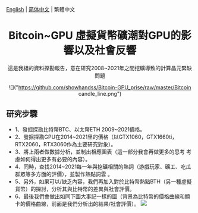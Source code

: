 [English](./README.md) |  [简体中文](./README.zh-CN.md) | 繁體中文
<h1 align="center">Bitcoin~GPU 虛擬貨幣礦潮對GPU的影響以及社會反響</h1>

<div align="center">

這是我組的資料探勘報告，意在研究2008~2021年之間挖礦導致的計算晶元緊缺問題

![]("https://github.com/showhandss/Bitcoin-GPU_prise/raw/master/Bitcoin candle_line.png")

</div>

## 研究步驟

- 1、發掘探勘比特幣BTC、以太幣ETH 2009~2021價格。
- 2、發掘探勘GPU在2014~2021里的價格（以GTX1060，GTX1660ti，RTX2060，RTX3060作為主要研究對象）。
- 3、將上兩者做數據分析，並制出相應圖表（這一部分我會再做更多的思考 考慮如何得出更多有必要的內容）。
- 4、同時，查找2014~2021每一年與挖礦相關的熱詞（游戲玩家、礦工、吃瓜群眾等多方面的評價），並製作熱點詞雲 。
- 5、另外，如果可以/缺乏內容，我們再加入對於比特幣熱點BTH（另一種虛擬貨幣）的探討，分析其與比特幣的差異與社會評價。
- 6、最後我們會做出如同下圖大事記一樣的圖（背景為比特幣的價格曲線和顯卡的價格曲線，前面是我們分析出的結果/社會評價）。
![]("https://github.com/showhandss/Bitcoin-GPU_prise/raw/master/640-4.jpeg")
